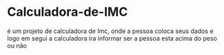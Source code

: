 # Calculadora-de-IMC
é um projeto de calculadora de Imc, onde a pessoa coloca seus dados e logo em segui a calculadora ira informar ser a pessoa esta acima do peso ou não
